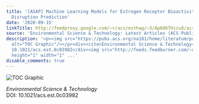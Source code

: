 ```yaml
---
title: '[ASAP] Machine Learning Models for Estrogen Receptor Bioactivity and Endocrine
  Disruption Prediction'
date: '2020-09-15'
linkTitle: http://feedproxy.google.com/~r/acs/esthag/~3/Ap606THicu8/acs.est.0c03982
source: 'Environmental Science & Technology: Latest Articles (ACS Publications)'
description: '<p><img src="https://pubs.acs.org/na101/home/literatum/publisher/achs/journals/content/esthag/0/esthag.ahead-of-print/acs.est.0c03982/20200915/images/medium/es0c03982_0006.gif"
  alt="TOC Graphic"/></p><div><cite>Environmental Science & Technology</cite></div><div>DOI:
  10.1021/acs.est.0c03982</div><img src="http://feeds.feedburner.com/~r/acs/esthag/~4/Ap606THicu8"
  height="1" width="1" ...'
disable_comments: true
---
```

<p><img src="https://pubs.acs.org/na101/home/literatum/publisher/achs/journals/content/esthag/0/esthag.ahead-of-print/acs.est.0c03982/20200915/images/medium/es0c03982_0006.gif" alt="TOC Graphic"/></p><div><cite>Environmental Science & Technology</cite></div><div>DOI: 10.1021/acs.est.0c03982</div><img src="http://feeds.feedburner.com/~r/acs/esthag/~4/Ap606THicu8" height="1" width="1" ...